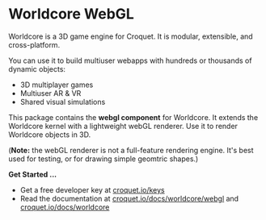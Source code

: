 # Worldcore WebGL

Worldcore is a 3D game engine for Croquet. It is modular, extensible, and cross-platform.

You can use it to build multiuser webapps with hundreds or thousands of dynamic objects:

* 3D multiplayer games
* Multiuser AR & VR
* Shared visual simulations

This package contains the **webgl component** for Worldcore. It extends the Worldcore kernel with a lightweight webGL renderer. Use it to render Worldcore objects in 3D.

(**Note:** the webGL renderer is not a full-feature rendering engine. It's best used for testing, or for drawing simple geomtric shapes.)

**Get Started ...**

* Get a free developer key at [croquet.io/keys](https://croquet.io/keys/)
* Read the documentation at [croquet.io/docs/worldcore/webgl](https://croquet.io/docs/worldcore/webgl/) and [croquet.io/docs/worldcore](https://croquet.io/docs/worldcore/)
